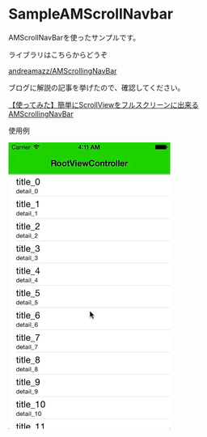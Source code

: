 # SampleAMScrollNavbar

AMScrollNavBarを使ったサンプルです。

ライブラリはこちらからどうぞ

[andreamazz/AMScrollingNavBar](https://github.com/andreamazz/AMScrollingNavbar)

ブログに解説の記事を挙げたので、確認してください。

[【使ってみた】簡単にScrollViewをフルスクリーンに出来るAMScrollingNavBar](http://diario.hatenablog.com/entry/2014/07/05/050928)

使用例

![サンプルGIF](images/animation.gif)
